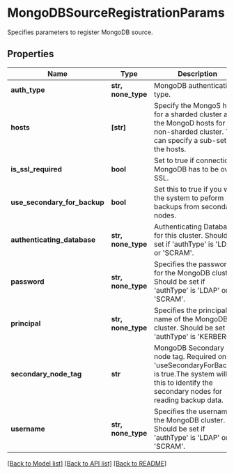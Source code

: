 # MongoDBSourceRegistrationParams

Specifies parameters to register MongoDB source.

## Properties
Name | Type | Description | Notes
------------ | ------------- | ------------- | -------------
**auth_type** | **str, none_type** | MongoDB authentication type. | 
**hosts** | **[str]** | Specify the MongoS hosts for a sharded cluster and the MongoD hosts for a non-sharded cluster. You can specify a sub-set of the hosts. | 
**is_ssl_required** | **bool** | Set to true if connection to MongoDB has to be over SSL. | 
**use_secondary_for_backup** | **bool** | Set this to true if you want the system to peform backups from secondary nodes. | 
**authenticating_database** | **str, none_type** | Authenticating Database for this cluster. Should be set if &#39;authType&#39; is &#39;LDAP&#39; or &#39;SCRAM&#39;. | [optional] 
**password** | **str, none_type** | Specifies the password for the MongoDB cluster. Should be set if &#39;authType&#39; is &#39;LDAP&#39; or &#39;SCRAM&#39;. | [optional] 
**principal** | **str, none_type** | Specifies the principal name of the MongoDB cluster. Should be set if &#39;authType&#39; is &#39;KERBEROS&#39;. | [optional] 
**secondary_node_tag** | **str** | MongoDB Secondary node tag. Required only if &#39;useSecondaryForBackup&#39; is true.The system will use this to identify the secondary nodes for reading backup data. | [optional] 
**username** | **str, none_type** | Specifies the username of the MongoDB cluster. Should be set if &#39;authType&#39; is &#39;LDAP&#39; or &#39;SCRAM&#39;. | [optional] 

[[Back to Model list]](../README.md#documentation-for-models) [[Back to API list]](../README.md#documentation-for-api-endpoints) [[Back to README]](../README.md)


